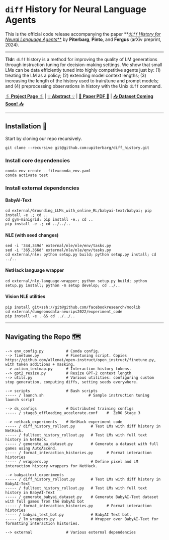 
# `diff` History for Neural Language Agents

This is the official code release accompanying the paper **[*`diff` History for Neural Language Agents***](https://upiterbarg.github.io/projects) by **Piterbarg**, **Pinto**, and **Fergus** (arXiv preprint, 2024).

--- 
**Tldr**:  `diff` history is a method for improving the quality of LM generations through instruction tuning for decision-making settings. We show that small LMs can be data efficiently tuned into highly competitive agents just by: (1) treating the LM as a policy; (2) extending model context lengths; (3) increasing the length of the history used to train/tune and prompt models; and (4) preprocessing observations in history with the Unix `diff` command.

[:paperclips: **Project Page** :paperclips:](https://diffhistory.github.io) | 
[:bulb:  **Abstract** :bulb:](https://arxiv.org/abs/2312.07540 ) | 
[:memo: **Paper PDF** :pencil:](https://arxiv.org/pdf/2312.07540.pdf ) | 
[:inbox_tray: **Dataset Coming Soon!** :inbox_tray:]()


---

## Installation :electric_plug:

Start by cloning our repo recursively.
```
git clone --recursive git@github.com:upiterbarg/diff_history.git
```

### Install core dependencies
```
conda env create --file=conda_env.yaml
conda activate test
```

### Install external dependencies

#### BabyAI-Text
```
cd external/Grounding_LLMs_with_online_RL/babyai-text/babyai; pip install -e .; cd ..
cd gym-minigrid; pip install -e.; cd ..
pip install -e .; cd ../../..
```

#### NLE (**with seed changes**)
```
sed -i '344,349d' external/nle/nle/env/tasks.py
sed -i '365,366d' external/nle/nle/env/tasks.py
cd external/nle; python setup.py build; python setup.py install; cd ../..
```

#### NetHack language wrapper
```
cd external/nle-language-wrapper; python setup.py build; python setup.py install; python -m setup develop; cd ../..
```

#### Vision NLE utilities
```
pip install git+ssh://git@github.com/facebookresearch/moolib
cd external/dungeonsdata-neurips2022/experiment_code
pip install -e . && cd ../../..
```

---

## Navigating the Repo :world_map:

```
--> env_config.py          # Conda config.
--> finetune.py            # Finetuning script. Copies https://github.com/allenai/open-instruct/open_instruct/finetune.py, with token additions + masking.
--> action_textmap.py      # Interaction history tokens.
--> gpt2_resize.py         # Resize GPT-2 context length
--> utils.py               # Various utilities: configuring custom stop generation, computing diffs, setting seeds everywhere.
```
```
--> scripts                # Bash scripts
----- / launch.sh                    # Sample instruction tuning launch script
```
```
--> ds_configs             # Distributed training configs
----- / stage3_offloading_accelerate.conf    #  ZeRO Stage 3
```
```
--> nethack_experiments    # NetHack experiment code
----- / diff_history_rollout.py       # Test LMs with diff history in NetHack.
----- / fulltext_history_rollout.py   # Test LMs with full text history in NetHack.
----- / generate_aa_dataset.py        # Generate a dataset with full games using AutoAscend.
----- / format_interaction_histories.py      # Format interaction histories
----- / wrappers.py                   # Define pixel and LM interaction history wrappers for NetHack.
```
```
--> babyaitext_experiments
----- / diff_history_rollout.py       # Test LMs with diff history in BabyAI-Text
----- / fulltext_history_rollout.py   # Test LMs with full text history in BabyAI-Text
----- / generate_babyai_dataset.py    # Generate BabyAI-Text dataset with full games from the BabyAI bot
----- / format_interaction_histories.py      # Format interaction histories
----- / babyai_text_bot.py            # BabyAI Text bot.
----- / lm_wrappers.py                # Wrapper over BabyAI-Text for formatting interaction histories.
```
```
--> external               # Various external dependencies
```
